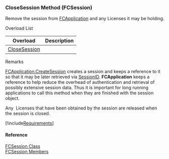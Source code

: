﻿### CloseSession Method (FCSession)

Remove the session from [FCApplication](fcSDK~FChoice.Foundation.FCApplication.md) and any Licenses it may be holding.

Overload List

| Overload | Description |
| --- | --- |
| [CloseSession](fcSDK~FChoice.Foundation.FCSession~CloseSession().md) |   |

Remarks

[FCApplication.CreateSession](fcSDK~FChoice.Foundation.Clarify.ClarifyApplication~CreateSession.md) creates a session and keeps a reference to it so that it may be later retrieved via [SessionID](fcSDK~FChoice.Foundation.FCSession~SessionID.md). **FCApplication** keeps a reference to help reduce the overhead of authentication and retrieval of possibly extensive session data. Thus it is important for long running applications to call this method when they are finished with the session object.

Any  Licenses that have been obtained by the session are released when the session is closed.

[!include[Requirements](../partials/requirements.md)]



#### Reference

[FCSession Class](fcSDK~FChoice.Foundation.FCSession.md)  
[FCSession Members](fcSDK~FChoice.Foundation.FCSession_members.md)